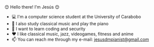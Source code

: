 :blush: Hello there! I'm Jesús :blush:
- :computer: I'm a computer science student at the University of Carabobo
- :musical_keyboard: I also study classical music and play the piano
- :ghost: I want to learn coding and security
- :heart: I like classical music, jazz, videogames, fitness and anime
- 📫 You can reach me through my e-mail: jesusdmpianist@gmail.com


